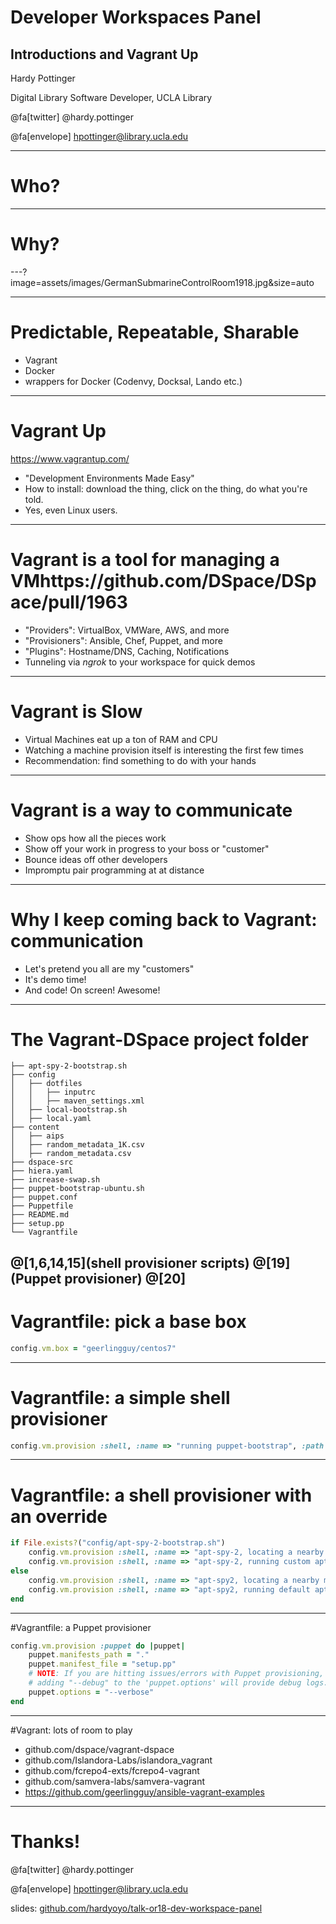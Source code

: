 # Developer Workspaces Panel
## Introductions and Vagrant Up

Hardy Pottinger

Digital Library Software Developer, UCLA Library

@fa[twitter] @hardy.pottinger

@fa[envelope] hpottinger@library.ucla.edu

---
# Who?

---
# Why?

---?image=assets/images/GermanSubmarineControlRoom1918.jpg&size=auto

---
# Predictable, Repeatable, Sharable
* Vagrant
* Docker
* wrappers for Docker (Codenvy, Docksal, Lando etc.)

---
# Vagrant Up
https://www.vagrantup.com/
* "Development Environments Made Easy"
* How to install: download the thing, click on the thing, do what you're told.
* Yes, even Linux users.

---
# Vagrant is a tool for managing a VMhttps://github.com/DSpace/DSpace/pull/1963
* "Providers": VirtualBox, VMWare, AWS, and more
* "Provisioners": Ansible, Chef, Puppet, and more
* "Plugins": Hostname/DNS, Caching, Notifications
* Tunneling via *ngrok* to your workspace for quick demos

---
# Vagrant is Slow
* Virtual Machines eat up a ton of RAM and CPU
* Watching a machine provision itself is interesting the first few times
* Recommendation: find something to do with your hands

---
# Vagrant is a way to communicate
* Show ops how all the pieces work
* Show off your work in progress to your boss or "customer"
* Bounce ideas off other developers
* Impromptu pair programming at at distance

---
# Why I keep coming back to Vagrant: communication
* Let's pretend you all are my "customers"
* It's demo time!
* And code! On screen! Awesome!

---
# The Vagrant-DSpace project folder
```
├── apt-spy-2-bootstrap.sh
├── config
│   ├── dotfiles
│   │   ├── inputrc
│   │   ├── maven_settings.xml
│   ├── local-bootstrap.sh
│   ├── local.yaml
├── content
│   ├── aips
│   ├── random_metadata_1K.csv
│   ├── random_metadata.csv
├── dspace-src
├── hiera.yaml
├── increase-swap.sh
├── puppet-bootstrap-ubuntu.sh
├── puppet.conf
├── Puppetfile
├── README.md
├── setup.pp
└── Vagrantfile
```
@[1,6,14,15](shell provisioner scripts)
@[19](Puppet provisioner)
@[20]
---
# Vagrantfile: pick a base box
```ruby
config.vm.box = "geerlingguy/centos7"
```
---
# Vagrantfile: a simple shell provisioner
```ruby
config.vm.provision :shell, :name => "running puppet-bootstrap", :path => "puppet-bootstrap-ubuntu.sh"
```
---
# Vagrantfile: a shell provisioner with an override
```ruby
if File.exists?("config/apt-spy-2-bootstrap.sh")
    config.vm.provision :shell, :name => "apt-spy-2, locating a nearby mirror", :inline => "echo '   > > > running local apt-spy2 to locate a nearby mirror (for quicker installs). Do not worry if it shows an error, it will be OK, there is a fallback.'"
    config.vm.provision :shell, :name => "apt-spy-2, running custom apt-spy-2-bootstrap", :path => "config/apt-spy-2-bootstrap.sh"
else
    config.vm.provision :shell, :name => "apt-spy2, locating a nearby mirror", :inline => "echo '   > > > running default apt-spy2 to locate a nearby mirror (for quicker installs). Do not worry if it shows an error, it will be OK, there is a fallback.'"
    config.vm.provision :shell, :name => "apt-spy2, running default apt-spy-2-bootstrap", :path => "apt-spy-2-bootstrap.sh"
end
```
---
#Vagrantfile: a Puppet provisioner
```ruby
config.vm.provision :puppet do |puppet|
    puppet.manifests_path = "."
    puppet.manifest_file = "setup.pp"
    # NOTE: If you are hitting issues/errors with Puppet provisioning,
    # adding "--debug" to the 'puppet.options' will provide debug logs.
    puppet.options = "--verbose"
end
```
---
#Vagrant: lots of room to play
 * github.com/dspace/vagrant-dspace
 * github.com/Islandora-Labs/islandora_vagrant
 * github.com/fcrepo4-exts/fcrepo4-vagrant
 * github.com/samvera-labs/samvera-vagrant
 * https://github.com/geerlingguy/ansible-vagrant-examples

---
# Thanks!

@fa[twitter] @hardy.pottinger

@fa[envelope] hpottinger@library.ucla.edu

slides: [github.com/hardyoyo/talk-or18-dev-workspace-panel](https://github.com/hardyoyo/talk-or18-dev-workspace-panel)
